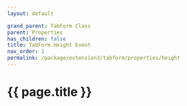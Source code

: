 ```yaml
---
layout: default

grand_parent: TabForm Class
parent: Properties
has_children: false
title: TabForm.Height Event
nav_order: 1
permalink: /package/extension3/tabform/properties/height
---
```

# {{ page.title }}
